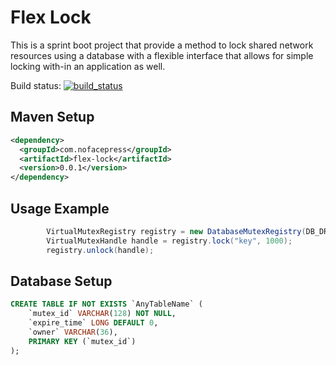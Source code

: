 # Flex Lock

This is a sprint boot project that provide a method to lock shared network resources using a database with a flexible interface that allows for simple locking with-in an application as well.

 Build status: [![build_status](https://travis-ci.org/nofacepress/flex-lock.svg?branch=master)](https://travis-ci.org/nofacepress/flex-lock)

## Maven Setup

```xml
<dependency>
  <groupId>com.nofacepress</groupId>
  <artifactId>flex-lock</artifactId>
  <version>0.0.1</version>
</dependency>
```

## Usage Example

```java
		VirtualMutexRegistry registry = new DatabaseMutexRegistry(DB_DRIVER, DB_URL, DB_USER, DB_PASSWORD, DB_TABLE_NAME);
		VirtualMutexHandle handle = registry.lock("key", 1000);
		registry.unlock(handle);
```

## Database Setup

```sql
CREATE TABLE IF NOT EXISTS `AnyTableName` (
	`mutex_id` VARCHAR(128) NOT NULL,
	`expire_time` LONG DEFAULT 0,
	`owner` VARCHAR(36),
	PRIMARY KEY (`mutex_id`)
);
```
